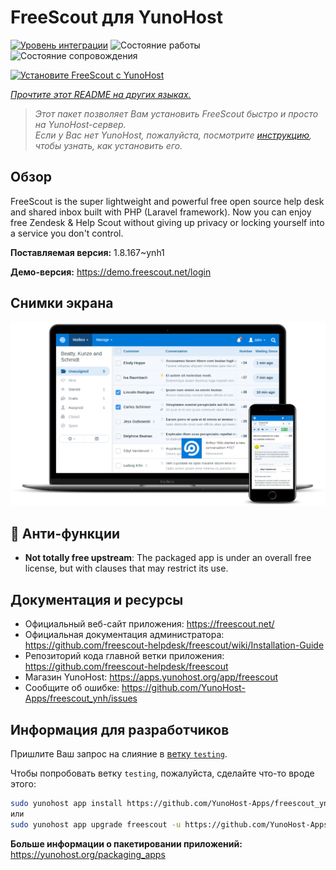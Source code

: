 <!--
Важно: этот README был автоматически сгенерирован <https://github.com/YunoHost/apps/tree/master/tools/readme_generator>
Он НЕ ДОЛЖЕН редактироваться вручную.
-->

# FreeScout для YunoHost

[![Уровень интеграции](https://apps.yunohost.org/badge/integration/freescout)](https://ci-apps.yunohost.org/ci/apps/freescout/)
![Состояние работы](https://apps.yunohost.org/badge/state/freescout)
![Состояние сопровождения](https://apps.yunohost.org/badge/maintained/freescout)

[![Установите FreeScout с YunoHost](https://install-app.yunohost.org/install-with-yunohost.svg)](https://install-app.yunohost.org/?app=freescout)

*[Прочтите этот README на других языках.](./ALL_README.md)*

> *Этот пакет позволяет Вам установить FreeScout быстро и просто на YunoHost-сервер.*  
> *Если у Вас нет YunoHost, пожалуйста, посмотрите [инструкцию](https://yunohost.org/install), чтобы узнать, как установить его.*

## Обзор

FreeScout is the super lightweight and powerful free open source help desk and shared inbox built with PHP (Laravel framework). Now you can enjoy free Zendesk & Help Scout without giving up privacy or locking yourself into a service you don't control.

**Поставляемая версия:** 1.8.167~ynh1

**Демо-версия:** <https://demo.freescout.net/login>

## Снимки экрана

![Снимок экрана FreeScout](./doc/screenshots/screenshot.png)

## :red_circle: Анти-функции

- **Not totally free upstream**: The packaged app is under an overall free license, but with clauses that may restrict its use.

## Документация и ресурсы

- Официальный веб-сайт приложения: <https://freescout.net/>
- Официальная документация администратора: <https://github.com/freescout-helpdesk/freescout/wiki/Installation-Guide>
- Репозиторий кода главной ветки приложения: <https://github.com/freescout-helpdesk/freescout>
- Магазин YunoHost: <https://apps.yunohost.org/app/freescout>
- Сообщите об ошибке: <https://github.com/YunoHost-Apps/freescout_ynh/issues>

## Информация для разработчиков

Пришлите Ваш запрос на слияние в [ветку `testing`](https://github.com/YunoHost-Apps/freescout_ynh/tree/testing).

Чтобы попробовать ветку `testing`, пожалуйста, сделайте что-то вроде этого:

```bash
sudo yunohost app install https://github.com/YunoHost-Apps/freescout_ynh/tree/testing --debug
или
sudo yunohost app upgrade freescout -u https://github.com/YunoHost-Apps/freescout_ynh/tree/testing --debug
```

**Больше информации о пакетировании приложений:** <https://yunohost.org/packaging_apps>
